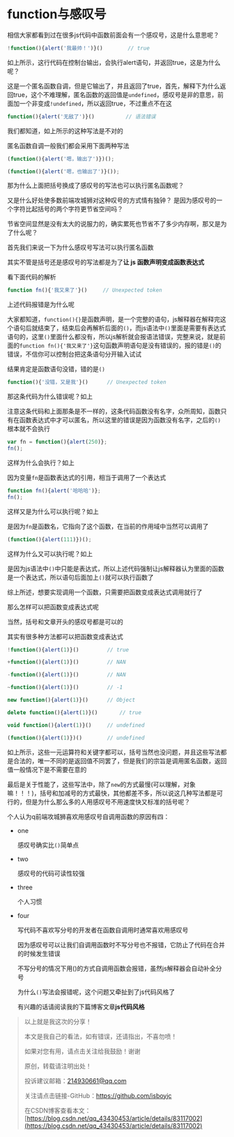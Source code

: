 # function与感叹号


相信大家都看到过在很多js代码中函数前面会有一个感叹号，这是什么意思呢？

```js
!function(){alert('我最帅！')}()		// true
```

如上所示，这行代码在控制台输出，会执行alert语句，并返回true，这是为什么呢？

这是一个匿名函数自调，但是它输出了，并且返回了true，首先，解释下为什么返回true，这个不难理解，匿名函数的返回值是`undefined`，感叹号是非的意思，前面加一个非变成`!undefined`，所以返回true，不过重点不在这






```js
function(){alert('无敌了')}()			// 语法错误
```

我们都知道，如上所示的这种写法是不对的

匿名函数自调一般我们都会采用下面两种写法

```js
(function(){alert('嗯，输出了')})();

(function(){alert('嗯，也输出了')}());
```



那为什么上面把括号换成了感叹号的写法也可以执行匿名函数呢？

又是什么好处使多数前端攻城狮对这种叹号的方式情有独钟？ 是因为感叹号的一个字符比起括号的两个字符更节省空间吗？

节省空间显然是没有太大的说服力的，确实累死也节省不了多少内存啊，那又是为了什么呢？



首先我们来说一下为什么感叹号写法可以执行匿名函数

其实不管是括号还是感叹号的写法都是为了**让 js 函数声明变成函数表达式**



看下面代码的解析

```js
function fn(){'我又来了'}()		// Unexpected token
```

上述代码报错是为什么呢

大家都知道，`function(){}`是函数声明，是一个完整的语句，js解释器在解释完这个语句后就结束了，结束后会再解析后面的`()`，而js语法中`()`里面是需要有表达式语句的，这里`()`里面什么都没有，所以js解析就会报语法错误，完整来说，就是前面的`function fn(){'我又来了'}`这句函数声明语句是没有错误的，报的错是`()`的错误，不信你可以控制台把这条语句分开输入试试

结果肯定是函数语句没错，错的是`()`



```js
function(){'没错，又是我'}()		// Unexpected token
```

那这条代码为什么错误呢？如上

注意这条代码和上面那条是不一样的，这条代码函数没有名字，众所周知，函数只有在函数表达式中才可以匿名，所以这里的错误是因为函数没有名字，之后的`()`根本就不会执行



```js
var fn = function(){alert(250)};
fn();
```

这样为什么会执行？如上

因为变量`fn`是函数表达式的引用，相当于调用了一个表达式



```js
function fn(){alert('哈哈哈')};
fn();
```

这样又是为什么可以执行呢？如上

是因为`fn`是函数名，它指向了这个函数，在当前的作用域中当然可以调用了



```js
(function(){alert(111)})();
```

这样为什么又可以执行呢？如上

是因为js语法中`()`中只能是表达式，所以上述代码强制让js解释器认为里面的函数是一个表达式，所以语句后面加上`()`就可以执行函数了



综上所述，想要实现调用一个函数，只需要把函数变成表达式调用就行了

那么怎样可以把函数变成表达式呢

当然，括号和文章开头的感叹号都是可以的



其实有很多种方法都可以把函数变成表达式

```js
!function(){alert(1)}()			// true

+function(){alert(1)}()			// NAN

-function(){alert(1)}()			// NAN

~function(){alert(1)}()			// -1

new function(){alert(1)}()		// Object

delete function(){alert(1)}()	    // true

void function(){alert(1)}()		// undefined

(function(){alert(1)})()		// undefined
```

如上所示，这些一元运算符和关键字都可以，括号当然也没问题，并且这些写法都是合法的，唯一不同的是返回值不同罢了，但是我们的宗旨是调用匿名函数，返回值一般情况下是不需要在意的



最后是关于性能了，这些写法中，除了`new`的方式最慢(可以理解，对象嘛！！！)，括号和加减号的方式最快，其他都差不多，所以说这几种写法都是可行的，但是为什么那么多的人用感叹号不用速度快又标准的括号呢？



个人认为q前端攻城狮喜欢用感叹号自调用函数的原因有四：

- one

  感叹号确实比`()`简单点

- two

  感叹号的代码可读性较强

- three

  个人习惯

- four

  写代码不喜欢写分号的开发者在函数自调用时通常喜欢用感叹号

  因为感叹号可以让我们自调用函数时不写分号也不报错，它防止了代码在合并的时候发生错误

  不写分号的情况下用()的方式自调用函数会报错，虽然js解释器会自动补全分号

  为什么`()`写法会报错呢，这个问题又牵扯到了js代码风格了

  有兴趣的话请阅读我的下篇博客文章**js代码风格**



     
     
     
> 以上就是我这次的分享！
>
> 本文是我自己的看法，如有错误，还请指出，不喜勿喷！
>
> 如果对您有用，请点击关注给我鼓励！谢谢
>
> 原创，转载请注明出处！
>
> 投诉建议邮箱：214930661@qq.com
>
> 关注请点击链接-GitHub：https://github.com/isboyjc
>
> 在CSDN博客查看本文：[https://blog.csdn.net/qq_43430453/article/details/83117002](https://blog.csdn.net/qq_43430453/article/details/83117002)

